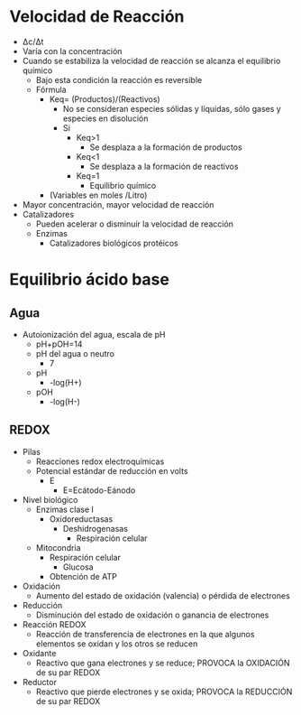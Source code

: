 # Velocidad de Reacción
- Δc/Δt
- Varía con la concentración
- Cuando se estabiliza la velocidad de reacción se alcanza el equilibrio químico
	- Bajo esta condición la reacción es reversible
	- Fórmula
		- Keq= (Productos)/(Reactivos)
			- No se consideran especies sólidas y líquidas, sólo gases y especies en disolución
			- Si
				- Keq>1
					- Se desplaza a la formación de productos
				- Keq<1
					- Se desplaza a la formación de reactivos
				- Keq=1
					- Equilibrio químico 
		- (Variables en moles /Litro)
- Mayor concentración, mayor velocidad de reacción
- Catalizadores
	- Pueden acelerar o disminuír la velocidad de reacción
	- Enzimas
		- Catalizadores biológicos protéicos
# Equilibrio ácido base
## Agua
- Autoionización del agua, escala de pH
	- pH+pOH=14
	- pH del agua o neutro
		- 7
	- pH
		- -log(H+)
	- pOH
		- -log(H-)
## REDOX
- Pilas
	- Reacciones redox electroquímicas
	- Potencial estándar de reducción en volts
		- E
			- E=Ecátodo-Eánodo
- Nivel biológico
	- Enzimas clase I
		- Oxidoreductasas
			- Deshidrogenasas
				- Respiración celular
	- Mitocondria
		- Respiración celular
			- Glucosa
		- Obtención de ATP
-  Oxidación
	- Aumento del estado de oxidación (valencia) o pérdida de electrones
- Reducción
	- Disminución del estado de oxidación o ganancia de electrones
- Reacción REDOX
	- Reacción de transferencia de electrones en la que algunos elementos se oxidan y los otros se reducen
- Oxidante
	- Reactivo que gana electrones y se reduce; PROVOCA la OXIDACIÓN de su par REDOX
- Reductor
	- Reactivo que pierde electrones y se oxida; PROVOCA la REDUCCIÓN de su par REDOX